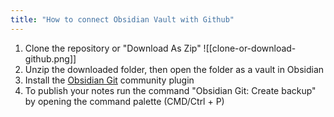 ```yaml
---
title: "How to connect Obsidian Vault with Github"
---
```

1. Clone the repository or "Download As Zip"
![[clone-or-download-github.png]]
2. Unzip the downloaded folder, then open the folder as a vault in Obsidian
3. Install the [Obsidian Git](https://github.com/denolehov/obsidian-git) community plugin
4. To publish your notes run the command "Obsidian Git: Create backup" by opening the command palette (CMD/Ctrl + P)
